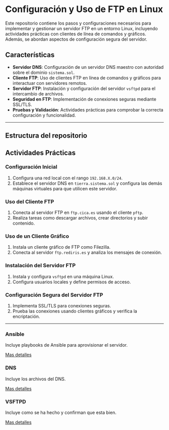 # Configuración y Uso de FTP en Linux

Este repositorio contiene los pasos y configuraciones necesarios para implementar y gestionar un servidor FTP en un entorno Linux, incluyendo actividades prácticas con clientes de línea de comandos y gráficos. Además, se abordan aspectos de configuración segura del servidor.

## Características

- **Servidor DNS**: Configuración de un servidor DNS maestro con autoridad sobre el dominio `sistema.sol`.
- **Cliente FTP**: Uso de clientes FTP en línea de comandos y gráficos para interactuar con servidores remotos.
- **Servidor FTP**: Instalación y configuración del servidor `vsftpd` para el intercambio de archivos.
- **Seguridad en FTP**: Implementación de conexiones seguras mediante SSL/TLS.
- **Pruebas y Validación**: Actividades prácticas para comprobar la correcta configuración y funcionalidad.

---


## Estructura del repositorio



## Actividades Prácticas

### Configuración Inicial

1. Configura una red local con el rango `192.168.X.0/24`.
2. Establece el servidor DNS en `tierra.sistema.sol` y configura las demás máquinas virtuales para que utilicen este servidor.

### Uso del Cliente FTP

1. Conecta al servidor FTP en `ftp.cica.es` usando el cliente `pftp`.
2. Realiza tareas como descargar archivos, crear directorios y subir contenido.

### Uso de un Cliente Gráfico

1. Instala un cliente gráfico de FTP como Filezilla.
2. Conecta al servidor `ftp.rediris.es` y analiza los mensajes de conexión.

### Instalación del Servidor FTP

1. Instala y configura `vsftpd` en una máquina Linux.
2. Configura usuarios locales y define permisos de acceso.

### Configuración Segura del Servidor FTP

1. Implementa SSL/TLS para conexiones seguras.
2. Prueba las conexiones usando clientes gráficos y verifica la encriptación.

---

### Ansible
Incluye playbooks de Ansible para aprovisionar el servidor.

[Mas detalles](./ansible/)

### DNS
Incluye los archivos del DNS.

[Mas detalles](./dns/)


### VSFTPD
Incluye como se ha hecho y confirman que esta bien.

[Mas detalles](./vsftpd/)
